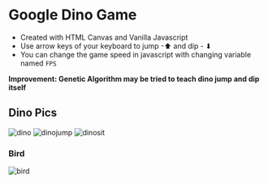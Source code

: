 # Google Dino Game
- Created with HTML Canvas and Vanilla Javascript
- Use arrow keys of your keyboard to jump -⬆ and dip - ⬇
- You can change the game speed in javascript with changing variable named <code>FPS</code>

**Improvement: Genetic Algorithm may be tried to teach dino jump and dip itself**


## Dino Pics
![dino](https://i.ibb.co/KXf9WNm/dino1.png) 
![dinojump](https://i.ibb.co/HPSLHz3/dinojump.png) 
![dinosit](https://i.ibb.co/bFhnSGW/dinosit1.png) <br>
### Bird
![bird](https://i.ibb.co/VDdhMFj/kus1.png) <br>
